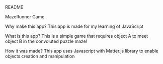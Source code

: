 README

MazeRunner Game

Why make this app?
This app is made for my learning of JavaScript 

What is this app?
This is a simple game that requires object A to meet object B in the convoluted puzzle maze!

How it was made?
This app uses Javascript with Matter.js library to enable objects creation and manipulation